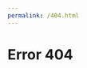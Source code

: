 ```yaml
---
permalink: /404.html
---
```

<!DOCTYPE html>
<html lang="en" >
<head>
  <meta charset="UTF-8">
  <title>CodePen - Simple 404 Page</title>
  <meta name="viewport" content="width=device-width, initial-scale=1"><link rel='stylesheet' href='https://fonts.googleapis.com/css?family=Lato:100,300'><link rel="stylesheet" href="./style.css">

</head>
<body>
<!-- partial:index.partial.html -->
<div id="main">
    	<div class="fof">
        		<h1>Error 404</h1>
    	</div>
</div>
<!-- partial -->
  <script  src="./script.js"></script>

</body>
</html>
